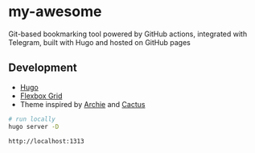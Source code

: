 # my-awesome

Git-based bookmarking tool powered by GitHub actions, integrated with Telegram, built with Hugo and hosted on GitHub pages

## Development

* [Hugo](https://gohugo.io/documentation)
* [Flexbox Grid](http://flexboxgrid.com)
* Theme inspired by [Archie](https://github.com/athul/archie) and [Cactus](https://github.com/monkeyWzr/hugo-theme-cactus)

```bash
# run locally
hugo server -D

http://localhost:1313
```

<!--

TODO:
* sanitize tags [a-zA-Z0-0_-/]
* path vs tag
* tag: name/type:auto/custom/path-folder ???
* exclude `source:telegram` tag
* add tag count in `/tags` page
* add pagination in `/tag` page
* in homepage group and list by `path` (folder): show only the first N (configurable) without pagination ordered by timestamp
* add `/path` page: list all items in that page with pagination

https://blog.bitsrc.io/13-css-ui-grid-systems-and-libraries-for-2018-5918104cb591
https://github.com/spech66/hugo-best-practices
https://github.com/rwxrob/hugo-tutorial-link-data-to-type
https://www.jakewiesler.com/blog/hugo-taxonomies
https://www.kiroule.com/article/add-series-taxonomy-to-hugo-theme

https://github.com/gohugoio/hugo/issues/140
https://cyrillschumacher.com/2014/12/21/data-driven-content-with-gohugo.io
https://github.com/kidsil/hugo-data-to-pages

https://stackoverflow.com/questions/5014632/how-can-i-parse-a-yaml-file-from-a-linux-shell-script

---

# offline

hugo v0.84.0+extended linux/amd64 BuildDate=2021-06-18T22:58:08Z
ERROR 2021/06/22 09:09:01 Failed to get JSON resource "https://api.twitter.com/1/statuses/oembed.json?id=877500564405444608&dnt=false": Get "https://api.twitter.com/1/statuses/oembed.json?id=877500564405444608&dnt=false": dial tcp: lookup api.twitter.com: Temporary failure in name resolution
If you feel that this should not be logged as an ERROR, you can ignore it by adding this to your site config:
ignoreErrors = ["error-remote-getjson"]
Built in 75 ms
Error: Error building site: logged 1 error(s)

-->
